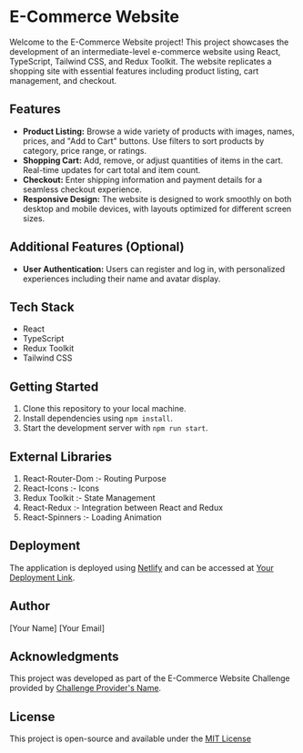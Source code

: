 # E-Commerce Website

Welcome to the E-Commerce Website project! This project showcases the development of an intermediate-level e-commerce website using React, TypeScript, Tailwind CSS, and Redux Toolkit. The website replicates a shopping site with essential features including product listing, cart management, and checkout.

## Features

- **Product Listing:** Browse a wide variety of products with images, names, prices, and "Add to Cart" buttons. Use filters to sort products by category, price range, or ratings.
- **Shopping Cart:** Add, remove, or adjust quantities of items in the cart. Real-time updates for cart total and item count.
- **Checkout:** Enter shipping information and payment details for a seamless checkout experience.
- **Responsive Design:** The website is designed to work smoothly on both desktop and mobile devices, with layouts optimized for different screen sizes.

## Additional Features (Optional)

- **User Authentication:** Users can register and log in, with personalized experiences including their name and avatar display.

## Tech Stack

- React
- TypeScript
- Redux Toolkit
- Tailwind CSS

## Getting Started

1. Clone this repository to your local machine.
2. Install dependencies using `npm install`.
3. Start the development server with `npm run start`.

## External Libraries

1. React-Router-Dom :- Routing Purpose
2. React-Icons :- Icons
3. Redux Toolkit :- State Management
4. React-Redux :- Integration between React and Redux
5. React-Spinners :- Loading Animation

## Deployment

The application is deployed using [Netlify](https://www.netlify.com/) and can be accessed at [Your Deployment Link](https://your-deployment-link).

## Author

[Your Name]
[Your Email]

## Acknowledgments

This project was developed as part of the E-Commerce Website Challenge provided by [Challenge Provider's Name](https://challenge-provider-website).

## License

This project is open-source and available under the [MIT License](LICENSE)
